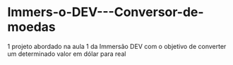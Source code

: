 # Immers-o-DEV---Conversor-de-moedas

1 projeto abordado na aula 1 da Immersão DEV com o objetivo de converter um determinado valor em dólar para real

